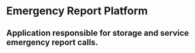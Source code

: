 # Emergency Report Platform
## Application responsible for storage and service emergency report calls.